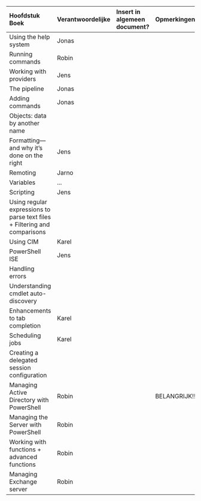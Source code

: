 
| Hoofdstuk Boek  | Verantwoordelijke | Insert in algemeen document? | Opmerkingen |
| :---     | :---  | :---      | :---|
| Using the help system |  Jonas   |           | | 
| Running commands  |  Robin    |           |  |
| Working with providers |   Jens   |           |  |
| The pipeline   |  Jonas    |           |  |
| Adding commands  |    Jonas  |           |  |
| Objects: data by another name  |      |           |  |
| Formatting—and why it’s done on the right  |    Jens  |           |  |
| Remoting |    Jarno  |           |
| Variables  |  ...    |           |  |
| Scripting  |  Jens    |           |  |
| Using regular expressions to parse text files + Filtering and comparisons   |      |           |  |
| Using CIM  |  Karel    |           |  |
| PowerShell ISE  |   Jens   |           |  |
| Handling errors  |      |           |  |
| Understanding cmdlet auto-discovery  |      |           |  |
| Enhancements to tab completion  |  Karel    |           |  |
| Scheduling jobs  |    Karel  |           |  |
| Creating a delegated session configuration  |      |           |  |
| Managing Active Directory with PowerShell  |   Robin   |           | BELANGRIJK!! |
| Managing the Server with PowerShell  |   Robin   |           |  |
| Working with functions + advanced functions   |   Robin   |           |  |
| Managing Exchange server   |  Robin    |           |  |
